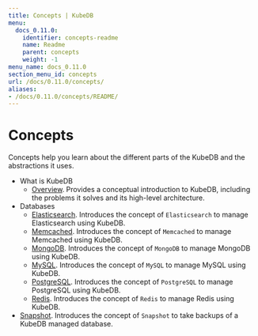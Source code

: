 ```yaml
---
title: Concepts | KubeDB
menu:
  docs_0.11.0:
    identifier: concepts-readme
    name: Readme
    parent: concepts
    weight: -1
menu_name: docs_0.11.0
section_menu_id: concepts
url: /docs/0.11.0/concepts/
aliases:
- /docs/0.11.0/concepts/README/
---
```


# Concepts

Concepts help you learn about the different parts of the KubeDB and the abstractions it uses.

- What is KubeDB
  - [Overview](/docs/0.11.0/concepts/what-is-kubedb/overview). Provides a conceptual introduction to KubeDB, including the problems it solves and its high-level architecture.
- Databases
  - [Elasticsearch](/docs/0.11.0/concepts/databases/elasticsearch). Introduces the concept of `Elasticsearch` to manage Elasticsearch using KubeDB.
  - [Memcached](/docs/0.11.0/concepts/databases/memcached). Introduces the concept of `Memcached` to manage Memcached using KubeDB.
  - [MongoDB](/docs/0.11.0/concepts/databases/mongodb). Introduces the concept of `MongoDB` to manage MongoDB using KubeDB.
  - [MySQL](/docs/0.11.0/concepts/databases/mysql). Introduces the concept of `MySQL` to manage MySQL using KubeDB.
  - [PostgreSQL](/docs/0.11.0/concepts/databases/postgres). Introduces the concept of `PostgreSQL` to manage PostgreSQL using KubeDB.
  - [Redis](/docs/0.11.0/concepts/databases/redis). Introduces the concept of `Redis` to manage Redis using KubeDB.
- [Snapshot](/docs/0.11.0/concepts/snapshot). Introduces the concept of `Snapshot` to take backups of a KubeDB managed database.
